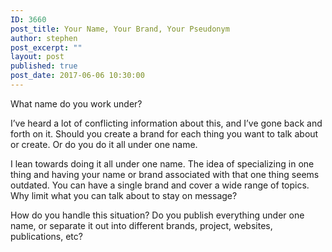 ```yaml
---
ID: 3660
post_title: Your Name, Your Brand, Your Pseudonym
author: stephen
post_excerpt: ""
layout: post
published: true
post_date: 2017-06-06 10:30:00
---
```

<p id="4d65" class="graf graf--p graf-after--h3">What name do you work under?</p>
<p id="2091" class="graf graf--p graf-after--p">I’ve heard a lot of conflicting information about this, and I’ve gone back and forth on it. Should you create a brand for each thing you want to talk about or create. Or do you do it all under one name.</p>
<p id="4654" class="graf graf--p graf-after--p">I lean towards doing it all under one name. The idea of specializing in one thing and having your name or brand associated with that one thing seems outdated. You can have a single brand and cover a wide range of topics. Why limit what you can talk about to stay on message?</p>
<p id="efcf" class="graf graf--p graf-after--p graf--trailing">How do you handle this situation? Do you publish everything under one name, or separate it out into different brands, project, websites, publications, etc?</p>